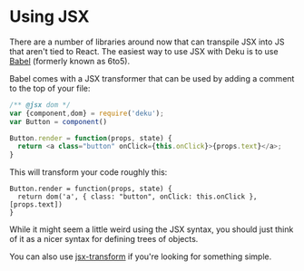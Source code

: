# Using JSX

There are a number of libraries around now that can transpile JSX into JS that aren't tied to React. The easiest way to use JSX with Deku is to use [Babel](https://github.com/babel/babel) (formerly known as 6to5). 

Babel comes with a JSX transformer that can be used by adding a comment to the top of your file:

```js
/** @jsx dom */
var {component,dom} = require('deku');
var Button = component()

Button.render = function(props, state) {
  return <a class="button" onClick={this.onClick}>{props.text}</a>;
}
```

This will transform your code roughly this:

```
Button.render = function(props, state) {
  return dom('a', { class: "button", onClick: this.onClick }, [props.text])
}
```

While it might seem a little weird using the JSX syntax, you should just think of it as a nicer syntax for defining trees of objects. 

You can also use [jsx-transform](https://github.com/alexmingoia/jsx-transform) if you're looking for something simple.